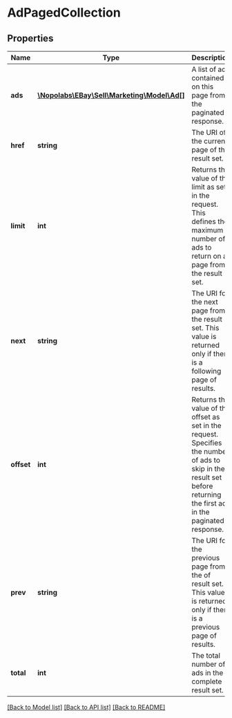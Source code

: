 # AdPagedCollection

## Properties
Name | Type | Description | Notes
------------ | ------------- | ------------- | -------------
**ads** | [**\Nopolabs\EBay\Sell\Marketing\Model\Ad[]**](Ad.md) | A list of ads contained on this page from the paginated response. | [optional] 
**href** | **string** | The URI of the current page of the result set. | [optional] 
**limit** | **int** | Returns the value of the limit as set in the request. This defines the maximum number of ads to return on a page from the result set. | [optional] 
**next** | **string** | The URI for the next page from the result set. This value is returned only if there is a following page of results. | [optional] 
**offset** | **int** | Returns the value of the offset as set in the request. Specifies the number of ads to skip in the result set before returning the first ad in the paginated response. | [optional] 
**prev** | **string** | The URI for the previous page from the of result set. This value is returned only if there is a previous page of results. | [optional] 
**total** | **int** | The total number of ads in the complete result set. | [optional] 

[[Back to Model list]](../README.md#documentation-for-models) [[Back to API list]](../README.md#documentation-for-api-endpoints) [[Back to README]](../README.md)


